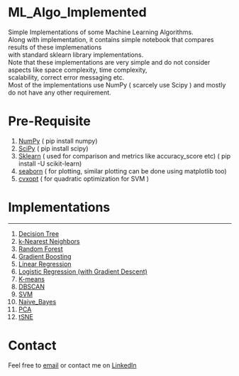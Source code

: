 # ML_Algo_Implemented

Simple Implementations of some Machine Learning Algorithms.<br>
Along with implementation, it contains simple notebook that compares results of these implemenations <br>
with standard sklearn library implementations. <br>
Note that these implementations are very simple and do not consider aspects like space complexity, time complexity,<br>
scalability, correct error messaging etc. <br>
Most of the implementations use NumPy ( scarcely use Scipy ) and mostly do not have any other requirement.<br>

# Pre-Requisite
1) [NumPy](https://numpy.org/) ( pip install numpy)
2) [SciPy](https://www.scipy.org/) ( pip install scipy)
3) [Sklearn](https://scikit-learn.org/stable/) ( used for comparison and metrics like accuracy_score etc) ( pip install -U scikit-learn)
4) [seaborn](https://seaborn.pydata.org/) ( for plotting, similar plotting can be done using matplotlib too)
5) [cvxopt](https://cvxopt.org/) ( for quadratic optimization for SVM )

# Implementations
----------------------------------------------------------------------------------------
1) [Decision Tree](./DecisionTree)
2) [k-Nearest Neighbors](./KNN)
3) [Random Forest](./RandomForest)
4) [Gradient Boosting](./GradientBoosting)
5) [Linear Regression](./Linear_Regression)
6) [Logistic Regression (with Gradient Descent)](./Logistic_Regression)
7) [K-means](./KMeans)
8) [DBSCAN](./DBSCAN)
9) [SVM](./SVM)
10) [Naive_Bayes](./Naive_Bayes)
11) [PCA](./PCA)
12) [tSNE](./tSNE)

# Contact
Feel free to [email](mailto:nachiket.tanksale@gmail.com) or contact me on [LinkedIn](https://www.linkedin.com/in/nachikettanksale/)
